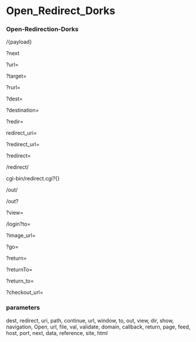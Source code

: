 # Open_Redirect_Dorks



<h3>Open-Redirection-Dorks</h3>


/{payload}

?next

?url=

?target=

?rurl=

?dest=

?destination=

?redir=

redirect_uri=

?redirect_url=

?redirect=

/redirect/

cgi-bin/redirect.cgi?{}

/out/

/out?

?view=

/login?to=

?image_url=

?go=

?return=

?returnTo=

?return_to=

?checkout_url=


<h3>parameters</h3>

dest, redirect, uri, path, continue, url, window, to, out, view, dir, show, navigation, Open, url, file, val, validate, domain, callback, return, page, feed, host, port, next, data, reference, site, html 
